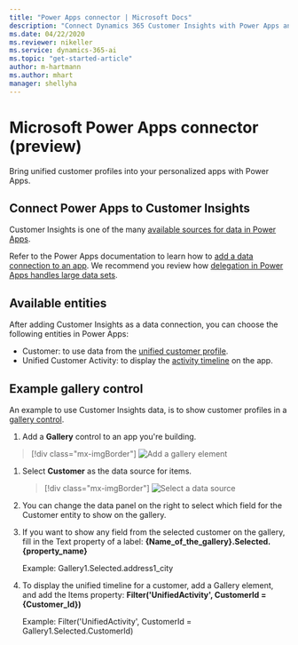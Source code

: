 ```yaml
---
title: "Power Apps connector | Microsoft Docs"
description: "Connect Dynamics 365 Customer Insights with Power Apps and Power Automate."
ms.date: 04/22/2020
ms.reviewer: nikeller
ms.service: dynamics-365-ai
ms.topic: "get-started-article"
author: m-hartmann
ms.author: mhart
manager: shellyha
---
```


# Microsoft Power Apps connector (preview)

Bring unified customer profiles into your personalized apps with Power Apps.

## Connect Power Apps to Customer Insights

Customer Insights is one of the many [available sources for data in Power Apps](https://docs.microsoft.com/powerapps/maker/canvas-apps/working-with-data-sources).

Refer to the Power Apps documentation to learn how to [add a data connection to an app](https://docs.microsoft.com/powerapps/maker/canvas-apps/add-data-connection). We recommend you review how [delegation in Power Apps handles large data sets](https://docs.microsoft.com/powerapps/maker/canvas-apps/delegation-overview).

## Available entities

After adding Customer Insights as a data connection, you can choose the following entities in Power Apps:

- Customer: to use data from the [unified customer profile](customer-profiles.md).
- Unified Customer Activity: to display the [activity timeline](activities.md) on the app.

## Example gallery control

An example to use Customer Insights data, is to show customer profiles in a [gallery control](https://docs.microsoft.com/powerapps/maker/canvas-apps/add-gallery).

1. Add a **Gallery** control to an app you're building.

> [!div class="mx-imgBorder"]
> ![Add a gallery element](media/connector-powerapps9.png "Add a gallery element")

1. Select **Customer** as the data source for items.

    > [!div class="mx-imgBorder"]
    > ![Select a data source](media/choose-datasource-powerapps.png "Select a data source")

1. You can change the data panel on the right to select which field for the Customer entity to show on the gallery.

1. If you want to show any field from the selected customer on the gallery, fill in the Text property of a label:  **{Name_of_the_gallery}.Selected.{property_name}**

    Example: Gallery1.Selected.address1_city

1. To display the unified timeline for a customer, add a Gallery element, and add the Items property: **Filter('UnifiedActivity', CustomerId = {Customer_Id})**

    Example: Filter('UnifiedActivity', CustomerId = Gallery1.Selected.CustomerId)

